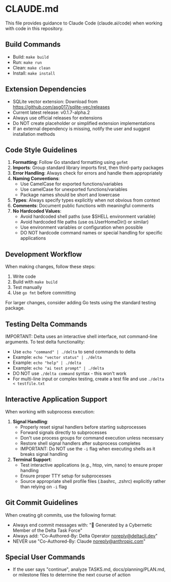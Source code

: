 # CLAUDE.md

This file provides guidance to Claude Code (claude.ai/code) when working with code in this repository.

## Build Commands
- Build: `make build`
- Run: `make run`
- Clean: `make clean`
- Install: `make install`

## Extension Dependencies
- SQLite vector extension: Download from https://github.com/asg017/sqlite-vec/releases
- Current latest release: v0.1.7-alpha.2
- Always use official releases for extensions
- Do NOT create placeholder or simplified extension implementations
- If an external dependency is missing, notify the user and suggest installation methods

## Code Style Guidelines
1. **Formatting**: Follow Go standard formatting using `gofmt`
2. **Imports**: Group standard library imports first, then third-party packages
3. **Error Handling**: Always check for errors and handle them appropriately
4. **Naming Conventions**:
   - Use CamelCase for exported functions/variables
   - Use camelCase for unexported functions/variables
   - Package names should be short and lowercase
5. **Types**: Always specify types explicitly when not obvious from context
6. **Comments**: Document public functions with meaningful comments
7. **No Hardcoded Values**:
   - Avoid hardcoded shell paths (use $SHELL environment variable)
   - Avoid hardcoded file paths (use os.UserHomeDir() or similar)
   - Use environment variables or configuration when possible
   - DO NOT hardcode command names or special handling for specific applications

## Development Workflow
When making changes, follow these steps:
1. Write code
2. Build with `make build`
3. Test manually
4. Use `go fmt` before committing

For larger changes, consider adding Go tests using the standard testing package.

## Testing Delta Commands
IMPORTANT: Delta uses an interactive shell interface, not command-line arguments. To test delta functionality:
- Use `echo "command" | ./delta` to send commands to delta
- Example: `echo "vector status" | ./delta`
- Example: `echo "help" | ./delta`
- Example: `echo "ai test prompt" | ./delta`
- DO NOT use `./delta command` syntax - this won't work
- For multi-line input or complex testing, create a test file and use `./delta < testfile.txt`

## Interactive Application Support
When working with subprocess execution:
1. **Signal Handling**:
   - Properly reset signal handlers before starting subprocesses
   - Forward signals directly to subprocesses
   - Don't use process groups for command execution unless necessary
   - Restore shell signal handlers after subprocess completes
   - IMPORTANT: Do NOT use the `-i` flag when executing shells as it breaks signal handling
2. **Terminal Support**:
   - Test interactive applications (e.g., htop, vim, nano) to ensure proper handling
   - Ensure proper TTY setup for subprocesses
   - Source appropriate shell profile files (.bashrc, .zshrc) explicitly rather than relying on `-i` flag

## Git Commit Guidelines
When creating git commits, use the following format:
- Always end commit messages with: "🤖 Generated by a Cybernetic Member of the Delta Task Force"
- Always add: "Co-Authored-By: Delta Operator <noreply@deltacli.dev>"
- NEVER use "Co-Authored-By: Claude <noreply@anthropic.com>"

## Special User Commands
- If the user says "continue", analyze TASKS.md, docs/planning/PLAN.md, or milestone files to determine the next course of action